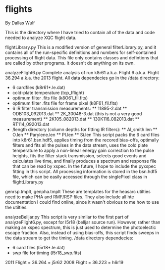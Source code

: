 # flights
By Dallas Wulf

This is the directory where I have tried to contain all of 
the data and code needed to analyze XQC flight data.

flightLibrary.py 
This is a modified version of general filterLibrary.py, and 
it contains all of the run-specific definitions and numbers 
for self-contained processing of flight data. This file only
contains classes and defintions that are called by other 
programs. It doesn't do anything on its own.

analyzeFlight6.py
Complete analysis of run k8r61 a.k.a. Flight 6 a.k.a. 
Flight 36.294 a.k.a. the 2013 flight.
All data dependecies go in the /data directory:
* 6 cardfiles (k8r61*.le.dat)
* cold-plate temperature (tcp_Iflight)
* optimum filter .fits file (k8O61_fil.fits)
* optimum filter .fits file for frame pixel (k8F61_fil.fits)
* 6 IR filter transmission measurements:
** 11895-2.dat
** ODB103_092013.dat
** 2K_30048-3.dat (this is not a very good measurement)
** 2K105_082013.dat 
** 130K116_082013.dat
** RT114_092013.dat
* /length directory (column depths for fitting IR filters):
** Al_smith.len
** O.len
** Parylene.len
** PI.len
** Si.len
This script packs the 6 card files into k8r61.bsn.hdf5, applies
timing from the recored bias-offs, optimally filters and fits 
all the pulses in the data stream, uses the cold plate temperature 
to apply a non-linear energy gain correction to the pulse heights,
fits the filter stack transmission, selects good events and 
calculates live time, and finally produces a spectrum and response 
file that can be read by xspec. In the future, I hope to include the 
pyxspec fitting in this script.  All processing information is stored 
in the bsn.hdf5 file, which can be easily accessed through the 
singlePixel class in flightLibrary.py

genrsp.tmplt, genpha.tmplt
These are templates for the heasarc utilties need to make PHA and 
RMF/RSP files. They also include all hte documentation I could find 
online, since it wasn't obvious to me how to use the utilties.

analyzeBelljar.py
This script is very similar to the first part of analyzeFlight6.py, 
except for l5r18 (belljar source run). However, rather than
making an xspec spectrum, this is just used to determine the 
photoelectic escape fraction.  Also, instead of using bias-offs,
this script finds sweeps in the data stream to get the timing.
/data directory dependecies:
* 6 card files (l5r18*.le.dat)
* swp file for timing (l5r18_swp.fits)


2011 Flight = 36.264 = j5r62
2008 Flight = 36.223 = h6r19
